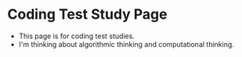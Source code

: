 # Coding Test Study Page

- This page is for coding test studies.
- I'm thinking about algorithmic thinking and computational thinking.
